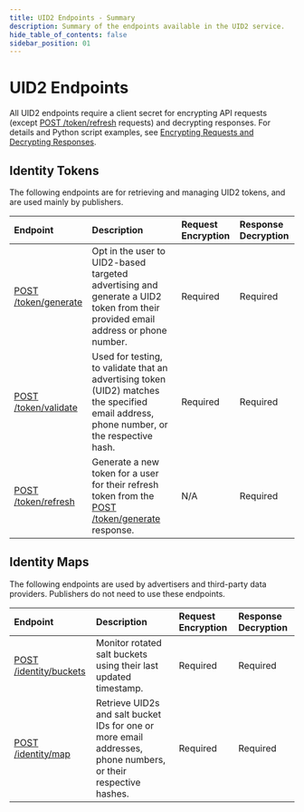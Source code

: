 ```yaml
---
title: UID2 Endpoints - Summary
description: Summary of the endpoints available in the UID2 service.
hide_table_of_contents: false
sidebar_position: 01
---
```


# UID2 Endpoints

All UID2 endpoints require a client secret for encrypting API requests (except [POST /token/refresh](post-token-refresh.md) requests) and decrypting responses. For details and Python script examples, see [Encrypting Requests and Decrypting Responses](../getting-started/gs-encryption-decryption.md).

## Identity Tokens

The following endpoints are for retrieving and managing UID2 tokens, and are used mainly by publishers.

| Endpoint | Description | Request Encryption |  Response Decryption |
| :--- | :--- | :--- | :--- |
| [POST /token/generate](post-token-generate.md) | Opt in the user to UID2-based targeted advertising and generate a UID2 token from their provided email address or phone number. | Required | Required |
| [POST /token/validate](post-token-validate.md) | Used for testing, to validate that an advertising token (UID2) matches the specified email address, phone number, or the respective hash. | Required | Required |
| [POST /token/refresh](post-token-refresh.md) | Generate a new token for a user for their refresh token from the [POST /token/generate](post-token-generate.md) response. | N/A | Required |

## Identity Maps

The following endpoints are used by advertisers and third-party data providers. Publishers do not need to use these endpoints.

| Endpoint | Description | Request Encryption |  Response Decryption |
| :--- | :--- | :--- | :--- |
| [POST /identity/buckets](post-identity-buckets.md) | Monitor rotated salt buckets using their last updated timestamp. | Required | Required |
| [POST /identity/map](post-identity-map.md) | Retrieve UID2s and salt bucket IDs for one or more email addresses, phone numbers, or their respective hashes.  | Required | Required |

